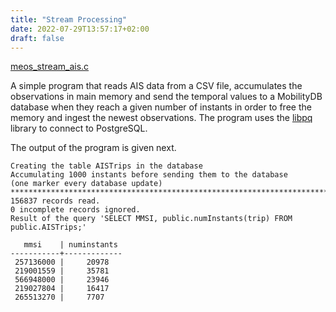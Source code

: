 ```yaml
---
title: "Stream Processing"
date: 2022-07-29T13:57:17+02:00
draft: false
---
```


[meos_stream_ais.c](https://github.com/estebanzimanyi/MobilityDB/blob/stops/meos/examples/04_meos_stream_ais.c)

A simple program that reads AIS data from a CSV file, accumulates the observations in main memory and send the temporal values to a MobilityDB database when they reach a given number of instants in order to free the memory and ingest the newest observations. The program uses the [libpq](https://www.postgresql.org/docs/current/libpq.html) library to connect to PostgreSQL.

The output of the program is given next.
```
Creating the table AISTrips in the database
Accumulating 1000 instants before sending them to the database
(one marker every database update)
**********************************************************************************************************
156837 records read.
0 incomplete records ignored.
Result of the query 'SELECT MMSI, public.numInstants(trip) FROM public.AISTrips;'

   mmsi    | numinstants
-----------+-------------
 257136000 |     20978
 219001559 |     35781
 566948000 |     23946
 219027804 |     16417
 265513270 |     7707
```
